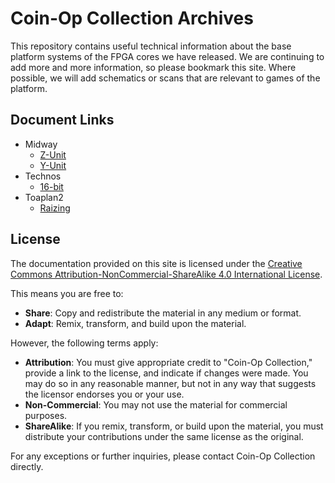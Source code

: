 # **Coin-Op Collection Archives**
This repository contains useful technical information about the base platform systems of the FPGA cores we have released. We are continuing to add more and more information, so please bookmark this site. Where possible, we will add schematics or scans that are relevant to games of the platform.

## Document Links

- Midway
  - [Z-Unit](/Midway/Z-Unit/midway_zunit.md)
  - [Y-Unit](/Midway/Y-Unit/midway_yunit.md)
- Technos
  - [16-bit](/Technos/Technos-16/technos_16.md)
- Toaplan2
  - [Raizing](/Toaplan2/Raizing/toaplan2_raizing.md)

## License

The documentation provided on this site is licensed under the [Creative Commons Attribution-NonCommercial-ShareAlike 4.0 International License](https://creativecommons.org/licenses/by-nc-sa/4.0/). 

This means you are free to:

- **Share**: Copy and redistribute the material in any medium or format.
- **Adapt**: Remix, transform, and build upon the material.

However, the following terms apply:

- **Attribution**: You must give appropriate credit to "Coin-Op Collection," provide a link to the license, and indicate if changes were made. You may do so in any reasonable manner, but not in any way that suggests the licensor endorses you or your use.
- **Non-Commercial**: You may not use the material for commercial purposes.
- **ShareAlike**: If you remix, transform, or build upon the material, you must distribute your contributions under the same license as the original.

For any exceptions or further inquiries, please contact Coin-Op Collection directly.